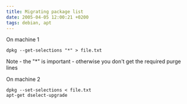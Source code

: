 ```yaml
---
title: Migrating package list
date: 2005-04-05 12:00:21 +0200
tags: debian, apt
---
```


On machine 1

    dpkg --get-selections "*" > file.txt

Note -  the "*" is important - otherwise you don't get the required purge lines

On machine 2

    dpkg --set-selections < file.txt
    apt-get dselect-upgrade
